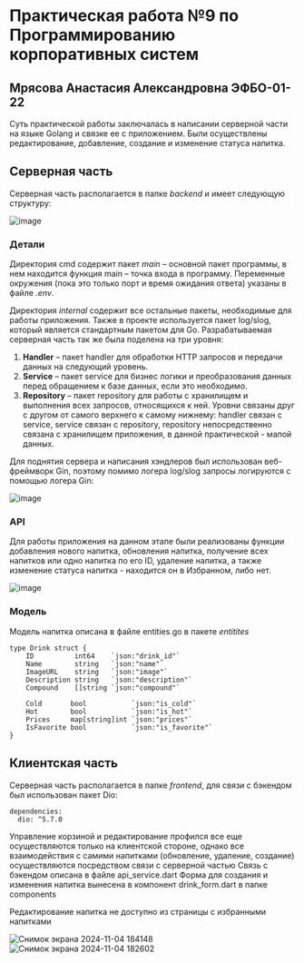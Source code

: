 # Практическая работа №9 по Программированию корпоративных систем

## Мрясова Анастасия Александровна ЭФБО-01-22

Суть практической работы заключалась в написании серверной части на языке Golang и связке ее с приложением.
Были осуществлены редактирование, добавление, создание и изменение статуса напитка.

## Серверная часть
Серверная часть располагается в папке *backend* и имеет следующую структуру:

![image](https://github.com/user-attachments/assets/d7d934d3-21d2-4295-b910-bfd9442a57c4)

### Детали
Директория cmd содержит пакет *main* – основной пакет программы, в нем находится функция main – точка входа в программу. Переменные окружения (пока это только порт и время ожидания ответа) указаны в файле *.env*.

Директория *internal* содержит все остальные пакеты, необходимые для работы приложения. Также в проекте используется пакет log/slog, который является стандартным пакетом для Go.
Разрабатываемая серверная часть так же была поделена на три уровня:  
1. **Handler** – пакет handler для обработки HTTP запросов и передачи данных на следующий уровень. 
2. **Service** – пакет service для бизнес логики и преобразования данных перед 
обращением к базе данных, если это необходимо. 
3. **Repository** – пакет repository для работы с хранилищем и выполнения всех запросов, относящихся к ней.
Уровни связаны друг с другом от самого верхнего к самому нижнему: handler связан с service, service связан с repository, repository непосредственно связана с хранилищем приложения, в данной практической - мапой данных.

Для поднятия сервера и написания хэндлеров был использован веб-фреймворк Gin, поэтому помимо логера log/slog запросы логируются с помощью логера Gin:

![image](https://github.com/user-attachments/assets/10dbc1e8-caff-465b-8255-15d640d9e53c)


### API 

Для работы приложения на данном этапе были реализованы функции добавления нового напитка, обновления напитка, получение всех напитков или одно напитка по его ID, удаление напитка, а также изменение статуса напитка - находится он в Избранном, либо нет.

![image](https://github.com/user-attachments/assets/3c92973d-2599-4081-b610-2b329c6884cd)

### Модель

Модель напитка описана в файле entities.go в пакете *entitites*

```
type Drink struct {
	ID          int64    `json:"drink_id"`
	Name        string   `json:"name"`
	ImageURL    string   `json:"image"`
	Description string   `json:"description"`
	Compound    []string `json:"compound"`

	Cold       bool           `json:"is_cold"`
	Hot        bool           `json:"is_hot"`
	Prices     map[string]int `json:"prices"`
	IsFavorite bool           `json:"is_favorite"`
}
```

## Клиентская часть

Серверная часть располагается в папке *frontend*, для связи с бэкендом был использован пакет Dio:

```
dependencies:
  dio: ^5.7.0
```

Управление корзиной и редактирование профился все еще осуществляются только на клиентской стороне, однако все взаимодействия с самими напитками (обновление, удаление, создание) осуществляются посредством связи с серверной частью
Связь с бэкендом описана в файле api_service.dart
Форма для создания и изменения напитка вынесена в компонент drink_form.dart в папке components

Редактирование напитка не доступно из страницы с избранными напитками

![Снимок экрана 2024-11-04 184148](https://github.com/user-attachments/assets/9f24113d-cca8-4366-b168-0c46e6ec9c58)
![Снимок экрана 2024-11-04 182602](https://github.com/user-attachments/assets/a3879ae6-e9b5-4a9c-ae44-988729e79c92)


